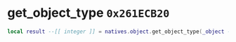 # get_object_type `0x261ECB20`

```lua
local result --[[ integer ]] = natives.object.get_object_type(_object --[[ integer ]])
```